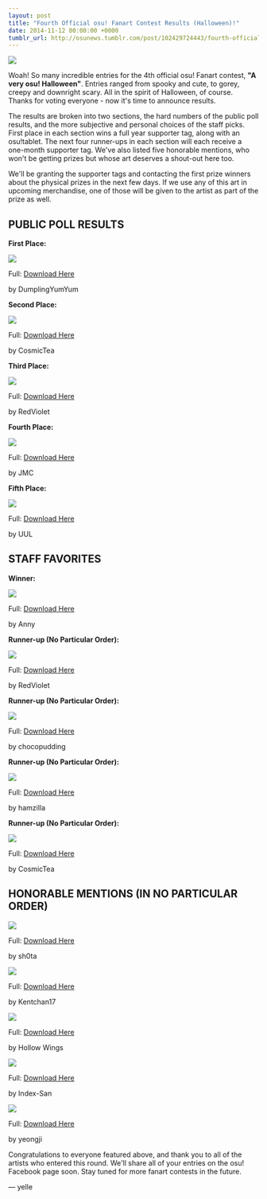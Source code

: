 ```yaml
---
layout: post
title: "Fourth Official osu! Fanart Contest Results (Halloween)!"
date: 2014-11-12 00:00:00 +0000
tumblr_url: http://osunews.tumblr.com/post/102429724443/fourth-official-osu-fanart-contest-results
---
```


![](/wiki/shared/news/2014-11-12-fourth-official-osu-fanart-contest-results/thumb-58.jpg)

Woah! So many incredible entries for the 4th official osu! Fanart contest, **"A very osu! Halloween"**. Entries ranged from spooky and cute, to gorey, creepy and downright scary. All in the spirit of Halloween, of course. Thanks for voting everyone - now it's time to announce results.

The results are broken into two sections, the hard numbers of the public poll results, and the more subjective and personal choices of the staff picks. First place in each section wins a full year supporter tag, along with an osu!tablet. The next four runner-ups in each section will each receive a one-month supporter tag. We've also listed five honorable mentions, who won't be getting prizes but whose art deserves a shout-out here too.

We'll be granting the supporter tags and contacting the first prize winners about the physical prizes in the next few days. If we use any of this art in upcoming merchandise, one of those will be given to the artist as part of the prize as well.

## PUBLIC POLL RESULTS

**First Place:**

![](/wiki/shared/news/2014-11-12-fourth-official-osu-fanart-contest-results/thumb-58.jpg)

Full: [Download Here](/wiki/shared/news/2014-11-12-fourth-official-osu-fanart-contest-results/full-58.jpg)

by DumplingYumYum

**Second Place:**

![](/wiki/shared/news/2014-11-12-fourth-official-osu-fanart-contest-results/thumb-50.jpg)

Full: [Download Here](/wiki/shared/news/2014-11-12-fourth-official-osu-fanart-contest-results/full-50.jpg)

by CosmicTea

**Third Place:**

![](/wiki/shared/news/2014-11-12-fourth-official-osu-fanart-contest-results/thumb-48.jpg)

Full: [Download Here](/wiki/shared/news/2014-11-12-fourth-official-osu-fanart-contest-results/full-48.jpg)

by RedViolet

**Fourth Place:**

![](/wiki/shared/news/2014-11-12-fourth-official-osu-fanart-contest-results/thumb-34.jpg)

Full: [Download Here](/wiki/shared/news/2014-11-12-fourth-official-osu-fanart-contest-results/full-34.jpg)

by JMC

**Fifth Place:**

![](/wiki/shared/news/2014-11-12-fourth-official-osu-fanart-contest-results/thumb-16.jpg)

Full: [Download Here](/wiki/shared/news/2014-11-12-fourth-official-osu-fanart-contest-results/full-16.jpg)

by UUL

## STAFF FAVORITES

**Winner:**

![](/wiki/shared/news/2014-11-12-fourth-official-osu-fanart-contest-results/thumb-74.jpg)

Full: [Download Here](/wiki/shared/news/2014-11-12-fourth-official-osu-fanart-contest-results/full-74.jpg)

by Anny

**Runner-up (No Particular Order):**

![](/wiki/shared/news/2014-11-12-fourth-official-osu-fanart-contest-results/thumb-48.jpg)

Full: [Download Here](/wiki/shared/news/2014-11-12-fourth-official-osu-fanart-contest-results/full-48.jpg)

by RedViolet

**Runner-up (No Particular Order):**

![](/wiki/shared/news/2014-11-12-fourth-official-osu-fanart-contest-results/thumb-81.jpg)

Full: [Download Here](/wiki/shared/news/2014-11-12-fourth-official-osu-fanart-contest-results/full-81.jpg)

by chocopudding

**Runner-up (No Particular Order):**

![](/wiki/shared/news/2014-11-12-fourth-official-osu-fanart-contest-results/thumb-38.jpg)

Full: [Download Here](/wiki/shared/news/2014-11-12-fourth-official-osu-fanart-contest-results/full-38.jpg)

by hamzilla

**Runner-up (No Particular Order):**

![](/wiki/shared/news/2014-11-12-fourth-official-osu-fanart-contest-results/thumb-50.jpg)

Full: [Download Here](/wiki/shared/news/2014-11-12-fourth-official-osu-fanart-contest-results/full-50.jpg)

by CosmicTea

## HONORABLE MENTIONS (IN NO PARTICULAR ORDER)

![](/wiki/shared/news/2014-11-12-fourth-official-osu-fanart-contest-results/thumb-83.jpg)

Full: [Download Here](/wiki/shared/news/2014-11-12-fourth-official-osu-fanart-contest-results/full-83.jpg)

by sh0ta

![](/wiki/shared/news/2014-11-12-fourth-official-osu-fanart-contest-results/thumb-73.jpg)

Full: [Download Here](/wiki/shared/news/2014-11-12-fourth-official-osu-fanart-contest-results/full-73.jpg)

by Kentchan17

![](/wiki/shared/news/2014-11-12-fourth-official-osu-fanart-contest-results/thumb-3.jpg)

Full: [Download Here](/wiki/shared/news/2014-11-12-fourth-official-osu-fanart-contest-results/full-3.jpg)

by Hollow Wings

![](/wiki/shared/news/2014-11-12-fourth-official-osu-fanart-contest-results/thumb-10.jpg)

Full: [Download Here](/wiki/shared/news/2014-11-12-fourth-official-osu-fanart-contest-results/full-10.jpg)

by Index-San

![](/wiki/shared/news/2014-11-12-fourth-official-osu-fanart-contest-results/thumb-71.jpg)

Full: [Download Here](/wiki/shared/news/2014-11-12-fourth-official-osu-fanart-contest-results/full-71.jpg)

by yeongji

Congratulations to everyone featured above, and thank you to all of the artists who entered this round. We'll share all of your entries on the osu! Facebook page soon. Stay tuned for more fanart contests in the future.

— yelle
